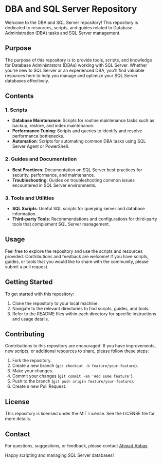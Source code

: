 # DBA and SQL Server Repository

Welcome to the DBA and SQL Server repository! This repository is dedicated to resources, scripts, and guides related to Database Administration (DBA) tasks and SQL Server management.

## Purpose

The purpose of this repository is to provide tools, scripts, and knowledge for Database Administrators (DBAs) working with SQL Server. Whether you're new to SQL Server or an experienced DBA, you'll find valuable resources here to help you manage and optimize your SQL Server databases effectively.

## Contents

### 1. Scripts

- **Database Maintenance**: Scripts for routine maintenance tasks such as backup, restore, and index maintenance.
- **Performance Tuning**: Scripts and queries to identify and resolve performance bottlenecks.
- **Automation**: Scripts for automating common DBA tasks using SQL Server Agent or PowerShell.

### 2. Guides and Documentation

- **Best Practices**: Documentation on SQL Server best practices for security, performance, and maintenance.
- **Troubleshooting**: Guides on troubleshooting common issues encountered in SQL Server environments.

### 3. Tools and Utilities

- **SQL Scripts**: Useful SQL scripts for querying server and database information.
- **Third-party Tools**: Recommendations and configurations for third-party tools that complement SQL Server management.

## Usage

Feel free to explore the repository and use the scripts and resources provided. Contributions and feedback are welcome! If you have scripts, guides, or tools that you would like to share with the community, please submit a pull request.

## Getting Started

To get started with this repository:
1. Clone the repository to your local machine.
2. Navigate to the relevant directories to find scripts, guides, and tools.
3. Refer to the README files within each directory for specific instructions and usage details.

## Contributing

Contributions to this repository are encouraged! If you have improvements, new scripts, or additional resources to share, please follow these steps:
1. Fork the repository.
2. Create a new branch (`git checkout -b feature/your-feature`).
3. Make your changes.
4. Commit your changes (`git commit -am 'Add some feature'`).
5. Push to the branch (`git push origin feature/your-feature`).
6. Create a new Pull Request.

## License

This repository is licensed under the MIT License. See the LICENSE file for more details.

## Contact

For questions, suggestions, or feedback, please contact [Ahmad Abbas](mailto:ahmadabbass99999@gmail.com).

Happy scripting and managing SQL Server databases!
